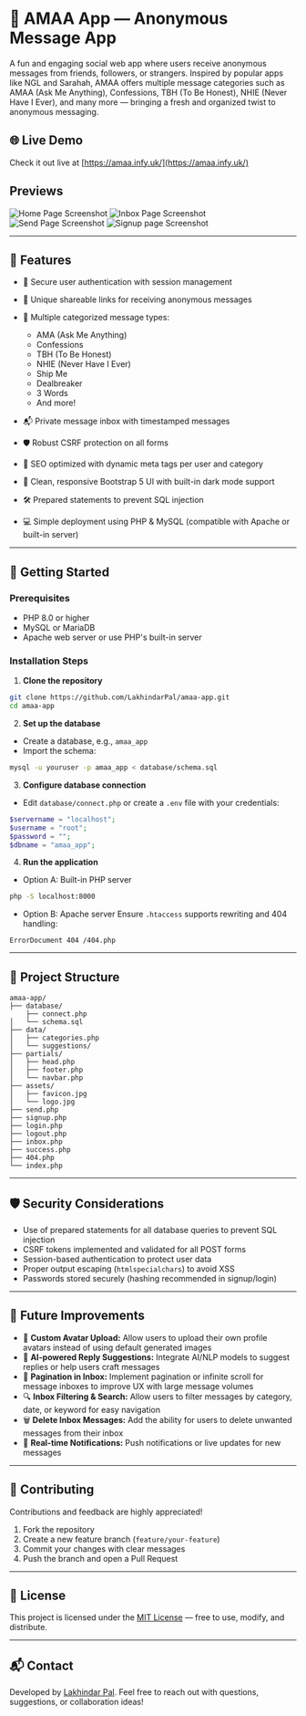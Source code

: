 # 📨 AMAA App — Anonymous Message App

A fun and engaging social web app where users receive anonymous messages from
friends, followers, or strangers. Inspired by popular apps like NGL and Sarahah,
AMAA offers multiple message categories such as AMAA (Ask Me Anything),
Confessions, TBH (To Be Honest), NHIE (Never Have I Ever), and many more —
bringing a fresh and organized twist to anonymous messaging.

## 🌐 Live Demo

Check it out live at [https://amaa.infy.uk/](https://amaa.infy.uk/)

## Previews

![Home Page Screenshot](previews/home.png)
![Inbox Page Screenshot](previews/inbox.png)
![Send Page Screenshot](previews/send.png)
![Signup page Screenshot](previews/signup.png)

---

## 🌟 Features

- 🔐 Secure user authentication with session management
- 🧾 Unique shareable links for receiving anonymous messages
- 💬 Multiple categorized message types:

  - AMA (Ask Me Anything)
  - Confessions
  - TBH (To Be Honest)
  - NHIE (Never Have I Ever)
  - Ship Me
  - Dealbreaker
  - 3 Words
  - And more!
- 📬 Private message inbox with timestamped messages
- 🛡️ Robust CSRF protection on all forms
- 🔎 SEO optimized with dynamic meta tags per user and category
- 🎨 Clean, responsive Bootstrap 5 UI with built-in dark mode support
- 🛠️ Prepared statements to prevent SQL injection
- 💻 Simple deployment using PHP & MySQL (compatible with Apache or built-in
  server)

---

## 🚀 Getting Started

### Prerequisites

- PHP 8.0 or higher
- MySQL or MariaDB
- Apache web server or use PHP's built-in server

### Installation Steps

1. **Clone the repository**

```bash
git clone https://github.com/LakhindarPal/amaa-app.git
cd amaa-app
```

2. **Set up the database**

- Create a database, e.g., `amaa_app`
- Import the schema:

```bash
mysql -u youruser -p amaa_app < database/schema.sql
```

3. **Configure database connection**

- Edit `database/connect.php` or create a `.env` file with your credentials:

```php
$servername = "localhost";
$username = "root";
$password = "";
$dbname = "amaa_app";
```

4. **Run the application**

- Option A: Built-in PHP server

```bash
php -S localhost:8000
```

- Option B: Apache server Ensure `.htaccess` supports rewriting and 404
  handling:

```apacheconf
ErrorDocument 404 /404.php
```

---

## 📁 Project Structure

```
amaa-app/
├── database/
    ├── connect.php
│   └── schema.sql
├── data/
│   ├── categories.php
│   └── suggestions/
├── partials/
│   ├── head.php
│   ├── footer.php
│   └── navbar.php
├── assets/
│   ├── favicon.jpg
│   └── logo.jpg
├── send.php
├── signup.php
├── login.php
├── logout.php
├── inbox.php
├── success.php
├── 404.php
└── index.php
```

---

## 🛡️ Security Considerations

- Use of prepared statements for all database queries to prevent SQL injection
- CSRF tokens implemented and validated for all POST forms
- Session-based authentication to protect user data
- Proper output escaping (`htmlspecialchars`) to avoid XSS
- Passwords stored securely (hashing recommended in signup/login)

---

## 🚧 Future Improvements

- 🎨 **Custom Avatar Upload:** Allow users to upload their own profile avatars
  instead of using default generated images
- 🤖 **AI-powered Reply Suggestions:** Integrate AI/NLP models to suggest
  replies or help users craft messages
- 📄 **Pagination in Inbox:** Implement pagination or infinite scroll for
  message inboxes to improve UX with large message volumes
- 🔍 **Inbox Filtering & Search:** Allow users to filter messages by category,
  date, or keyword for easy navigation
- 🗑️ **Delete Inbox Messages:** Add the ability for users to delete unwanted
  messages from their inbox
- 🔔 **Real-time Notifications:** Push notifications or live updates for new
  messages

---

## 📢 Contributing

Contributions and feedback are highly appreciated!

1. Fork the repository
2. Create a new feature branch (`feature/your-feature`)
3. Commit your changes with clear messages
4. Push the branch and open a Pull Request

---

## 📄 License

This project is licensed under the [MIT License](LICENSE) — free to use, modify,
and distribute.

---

## 📬 Contact

Developed by [Lakhindar Pal](https://github.com/LakhindarPal). Feel free to
reach out with questions, suggestions, or collaboration ideas!
